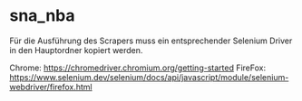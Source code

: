 # sna_nba

Für die Ausführung des Scrapers muss ein entsprechender Selenium Driver in den Hauptordner kopiert werden.

Chrome: https://chromedriver.chromium.org/getting-started
FireFox: https://www.selenium.dev/selenium/docs/api/javascript/module/selenium-webdriver/firefox.html
